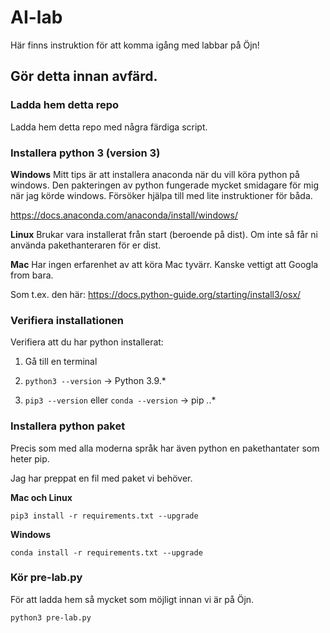 # AI-lab

Här finns instruktion för att komma igång med labbar på Öjn!

## Gör detta innan avfärd.

### Ladda hem detta repo
Ladda hem detta repo med några färdiga script. 

### Installera python 3 (version 3)

**Windows**
Mitt tips är att installera anaconda när du vill köra python på windows. 
Den pakteringen av python fungerade mycket smidagare för mig när jag körde windows.
Försöker hjälpa till med lite instruktioner för båda.

https://docs.anaconda.com/anaconda/install/windows/


**Linux**
Brukar vara installerat från start (beroende på dist).
Om inte så får ni använda pakethanteraren för er dist.


**Mac**
Har ingen erfarenhet av att köra Mac tyvärr. Kanske vettigt att Googla from bara.

Som t.ex. den här: https://docs.python-guide.org/starting/install3/osx/


### Verifiera installationen
Verifiera att du har python installerat:

1. Gå till en terminal

2. `python3 --version` -> Python 3.9.*

3. `pip3 --version` eller `conda --version` -> pip *.*.*

### Installera python paket
Precis som med alla moderna språk har även python en pakethantater som heter pip.

Jag har preppat en fil med paket vi behöver.

**Mac och Linux**

`pip3 install -r requirements.txt --upgrade`

**Windows**

`conda install -r requirements.txt --upgrade`


### Kör pre-lab.py
För att ladda hem så mycket som möjligt innan vi är på Öjn.

`python3 pre-lab.py`



